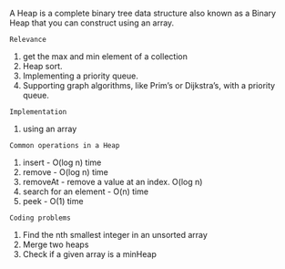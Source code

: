 A Heap is a complete binary tree data structure also known as a Binary Heap that you can construct using an array.

`Relevance` 
1. get the max and min element of a collection 
2. Heap sort. 
3. Implementing a priority queue. 
4. Supporting graph algorithms, like Prim’s or Dijkstra’s, with a priority queue. 

`Implementation` 
1. using an array 

`Common operations in a Heap` 
1. insert - O(log n) time 
2. remove - O(log n) time 
3. removeAt - remove a value at an index. O(log n) 
4. search for an element - O(n) time 
5. peek - O(1) time 

`Coding problems` 
1. Find the nth smallest integer in an unsorted array 
2. Merge two heaps 
3. Check if a given array is a minHeap